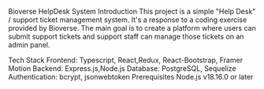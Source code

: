 Bioverse HelpDesk System
Introduction
This project is a simple "Help Desk" / support ticket management system. It's a response to a coding exercise provided by Bioverse. The main goal is to create a platform where users can submit support tickets and support staff can manage those tickets on an admin panel.

Tech Stack
Frontend: Typescript, React,Redux, React-Bootstrap, Framer Motion
Backend: Express.js,Node.js
Database: PostgreSQL, Sequelize
Authentication: bcrypt, jsonwebtoken
Prerequisites
Node.js v18.16.0 or later
